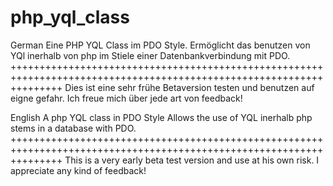 php_yql_class
=============

German
Eine PHP YQL Class im PDO Style.
Ermöglicht das benutzen von YQl inerhalb von php im Stiele einer Datenbankverbindung mit PDO.
+++++++++++++++++++++++++++++++++++++++++++++++++++++++++++++++++++++++++++++++++++++++++++++++++++++++++++++++++++++
Dies ist eine sehr frühe Betaversion testen und benutzen auf eigne gefahr. Ich freue mich über jede art von feedback!

English
A php YQL class in PDO Style
Allows the use of YQL inerhalb php stems in a database with PDO.
+++++++++++++++++++++++++++++++++++++++++++++++++++++++++++++++++++++++++++++++++++++++++++++++++++++++++++++++++++++
This is a very early beta test version and use at his own risk. I appreciate any kind of feedback!

